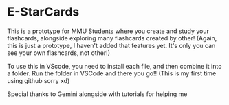 # E-StarCards
This is a prototype for MMU Students where you create and study your flashcards, alongside exploring many flashcards created by other!
(Again, this is just a prototype, I haven't added that features yet. It's only you can see your own flashcards, not other!)

To use this in VScode, you need to install each file, and then combine it into a folder. Run the folder in VSCode and there you go!!
(This is my first time using github sorry xd)

Special thanks to Gemini alongside with tutorials for helping me 
